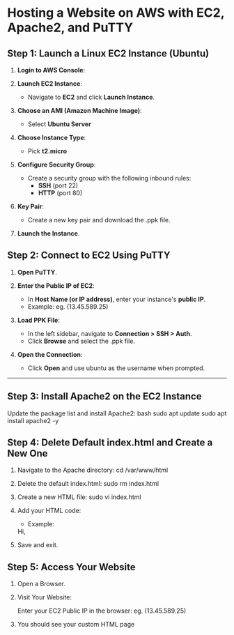 # Hosting a Website on AWS with EC2, Apache2, and PuTTY

## Step 1: Launch a Linux EC2 Instance (Ubuntu)

1. **Login to AWS Console**:
  

2. **Launch EC2 Instance**:
    - Navigate to **EC2** and click **Launch Instance**.

3. **Choose an AMI (Amazon Machine Image)**:
   - Select **Ubuntu Server**

4. **Choose Instance Type**:
   - Pick **t2.micro**

5. **Configure Security Group**:
   - Create a security group with the following inbound rules:
     - **SSH** (port 22)
     - **HTTP** (port 80)

6. **Key Pair**:
   - Create a new key pair and download the .ppk file.

7. **Launch the Instance**.



## Step 2: Connect to EC2 Using PuTTY

1. **Open PuTTY**.

2. **Enter the Public IP of EC2**:
   - In **Host Name (or IP address)**, enter your instance's **public IP**.
   - Example: eg. (13.45.589.25)

3. **Load PPK File**:
   - In the left sidebar, navigate to **Connection > SSH > Auth**.
   - Click **Browse** and select the .ppk file.

4. **Open the Connection**:
   - Click **Open** and use ubuntu as the username when prompted.

---

## Step 3: Install Apache2 on the EC2 Instance

Update the package list and install Apache2:
bash
sudo apt update
sudo apt install apache2 -y


## Step 4: Delete Default index.html and Create a New One
1. Navigate to the Apache directory:
   cd /var/www/html
2. Delete the default index.html:
   sudo rm index.html
3. Create a new HTML file:
   sudo vi index.html
4. Add your HTML code:
   - Example:
    <html>
       Hi,
     </html>
  
5. Save and exit.

## Step 5: Access Your Website
1. Open a Browser.

2. Visit Your Website:

   Enter your EC2 Public IP in the browser:
   eg. (13.45.589.25)
3. You should see your custom HTML page
